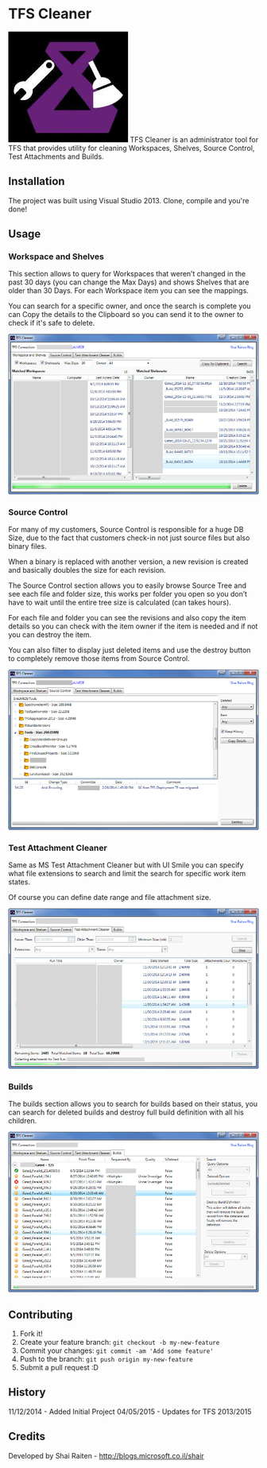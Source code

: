 # TFS Cleaner
![ScreenShot](/HelpImages/tfs-cleaner-logo.jpg)
TFS Cleaner is an administrator tool for TFS that provides utility for cleaning Workspaces, Shelves, Source Control, Test Attachments and Builds.

## Installation

The project was built using Visual Studio 2013. Clone, compile and you're done!

## Usage

### Workspace and Shelves
This section allows to query for Workspaces that weren’t changed in the past 30 days (you can change the Max Days) and shows Shelves that are older than 30 Days. For each Workspace item you can see the mappings.

You can search for a specific owner, and once the search is complete you can Copy the details to the Clipboard so you can send it to the owner to check if it's safe to delete.

![ScreenShot](/HelpImages/1.jpg)

### Source Control
For many of my customers, Source Control is responsible for a huge DB Size, due to the fact that customers check-in not just source files but also binary files.

When a binary is replaced with another version, a new revision is created and basically doubles the size for each revision.

The Source Control section allows you to easily browse Source Tree and see each file and folder size, this works per folder you open so you don’t have to wait until the entire tree size is calculated (can takes hours).

For each file and folder you can see the revisions and also copy the item details so you can check with the item owner if the item is needed and if not you can destroy the item.

You can also filter to display just deleted items and use the destroy button to completely remove those items from Source Control.

![ScreenShot](/HelpImages/2.jpg)

### Test Attachment Cleaner
Same as MS Test Attachment Cleaner but with UI Smile you can specify what file extensions to search and limit the search for specific work item states.

Of course you can define date range and file attachment size.

![ScreenShot](/HelpImages/3.jpg)

### Builds
The builds section allows you to search for builds based on their status, you can search for deleted builds and destroy full build definition with all his children.

![ScreenShot](/HelpImages/4.jpg)

## Contributing

1. Fork it!
2. Create your feature branch: `git checkout -b my-new-feature`
3. Commit your changes: `git commit -am 'Add some feature'`
4. Push to the branch: `git push origin my-new-feature`
5. Submit a pull request :D

## History

11/12/2014 - Added Initial Project
04/05/2015 - Updates for TFS 2013/2015

## Credits

Developed by Shai Raiten - http://blogs.microsoft.co.il/shair
